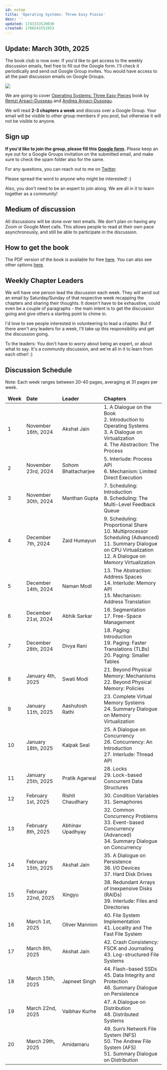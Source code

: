```yaml
---
id: ostep
title: 'Operating Systems: Three Easy Pieces'
desc: ''
updated: 1743333520030
created: 1706541552953
---
```


## Update: March 30th, 2025

The book club is now over. If you'd like to get access to the weekly discussion emails, feel free to fill out the Google form. I'll check it periodically and send out Google Group invites. You would have access to all the past discussion emails on Google Groups.

![](/assets/images/ostep.png)

We are going to cover <a href="https://pages.cs.wisc.edu/~remzi/OSTEP/" target="_blank">Operating Systems: Three Easy Pieces</a> book by <a href="https://pages.cs.wisc.edu/~remzi/" target="_blank">Remzi Arpaci-Dusseau</a> and <a href="https://pages.cs.wisc.edu/~dusseau/" target="_blank">Andrea Arpaci-Dusseau</a>.

We will read **2-3 chapters a week** and discuss over a Google Group. Your email will be visible to other group members if you post, but otherwise it will not be visible to anyone.

## Sign up

**If you'd like to join the group, please fill this <a href="https://forms.gle/XK3yjmJmdUouv2VB9" target="_blank">Google form</a>.** Please keep an eye out for a Google Groups invitation on the submitted email, and make sure to check the spam folder also for the same.

For any questions, you can reach out to me on <a href="https://twitter.com/AkJn99" target="_blank">Twitter</a>.

Please spread the word to anyone who might be interested! :)

Also, you don't need to be an expert to join along. We are all in it to learn together as a community!

## Medium of discussion

All discussions will be done over text emails. We don't plan on having any Zoom or Google Meet calls. This allows people to read at their own pace asynchronously, and still be able to participate in the discussion.

## How to get the book

The PDF version of the book is available for free <a href="https://pages.cs.wisc.edu/~remzi/OSTEP/#book-chapters" target="_blank">here</a>. You can also see other options <a href="https://pages.cs.wisc.edu/~remzi/OSTEP/" target="_blank">here</a>.

## Weekly Chapter Leaders

We will have one person lead the discussion each week. They will send out an email by Saturday/Sunday of that respective week recapping the chapters and sharing their thoughts. It doesn't have to be exhaustive, could even be a couple of paragraphs - the main intent is to get the discussion going and give others a starting point to chime in.

I'd love to see people interested in volunteering to lead a chapter. But if there aren't any leaders for a week, I'll take up this responsibility and get the discussion going.

To the leaders: You don't have to worry about being an expert, or about what to say. It's a community discussion, and we're all in it to learn from each other! :)

## Discussion Schedule

Note: Each week ranges between 20-40 pages, averaging at 31 pages per week.

<table>
  <thead>
    <tr>
        <td><b>Week</b></td>
        <td><b>Date</b></td>
        <td><b>Leader</b></td>
        <td><b>Chapters</b></td>
    </tr>
  </thead>
  <tbody>
    <tr>
      <td>1</td>
      <td>November 16th, 2024</td>
      <td>Akshat Jain</td>
      <td>1. A Dialogue on the Book<br>2. Introduction to Operating Systems<br>3. A Dialogue on Virtualization<br>4. The Abstraction: The Process</td>
    </tr>
    <tr>
      <td>2</td>
      <td>November 23rd, 2024</td>
      <td>Sohom Bhattacharjee</td>
      <td>5. Interlude: Process API<br>6. Mechanism: Limited Direct Execution</td>
    </tr>
    <tr>
      <td>3</td>
      <td>November 30th, 2024</td>
      <td>Manthan Gupta</td>
      <td>7. Scheduling: Introduction<br>8. Scheduling: The Multi-Level Feedback Queue</td>
    </tr>
    <tr>
      <td>4</td>
      <td>December 7th, 2024</td>
      <td>Zaid Humayun</td>
      <td>9. Scheduling: Proportional Share<br>10. Multiprocessor Scheduling (Advanced)<br>11. Summary Dialogue on CPU Virtualization<br>12. A Dialogue on Memory Virtualization</td>
    </tr>
    <tr>
      <td>5</td>
      <td>December 14th, 2024</td>
      <td>Naman Modi</td>
      <td>13. The Abstraction: Address Spaces<br>14. Interlude: Memory API<br>15. Mechanism: Address Translation</td>
    </tr>
    <tr>
      <td>6</td>
      <td>December 21st, 2024</td>
      <td>Abhik Sarkar</td>
      <td>16. Segmentation<br>17. Free-Space Management</td>
    </tr>
    <tr>
      <td>7</td>
      <td>December 28th, 2024</td>
      <td>Divya Rani</td>
      <td>18. Paging: Introduction<br>19. Paging: Faster Translations (TLBs)<br>20. Paging: Smaller Tables</td>
    </tr>
    <tr>
      <td>8</td>
      <td>January 4th, 2025</td>
      <td>Swati Modi</td>
      <td>21. Beyond Physical Memory: Mechanisms<br>22. Beyond Physical Memory: Policies</td>
    </tr>
    <tr>
      <td>9</td>
      <td>January 11th, 2025</td>
      <td>Aashutosh Rathi</td>
      <td>23. Complete Virtual Memory Systems<br>24. Summary Dialogue on Memory Virtualization</td>
    </tr>
    <tr>
      <td>10</td>
      <td>January 18th, 2025</td>
      <td>Kalpak Seal</td>
      <td>25. A Dialogue on Concurrency<br>26. Concurrency: An Introduction<br>27. Interlude: Thread API</td>
    </tr>
    <tr>
      <td>11</td>
      <td>January 25th, 2025</td>
      <td>Pratik Agarwal</td>
      <td>28. Locks<br>29. Lock-based Concurrent Data Structures</td>
    </tr>
    <tr>
      <td>12</td>
      <td>February 1st, 2025</td>
      <td>Rishit Chaudhary</td>
      <td>30. Condition Variables<br>31. Semaphores</td>
    </tr>
    <tr>
      <td>13</td>
      <td>February 8th, 2025</td>
      <td>Abhinav Upadhyay</td>
      <td>32. Common Concurrency Problems<br>33. Event-based Concurrency (Advanced)<br>34. Summary Dialogue on Concurrency</td>
    </tr>
    <tr>
      <td>14</td>
      <td>February 15th, 2025</td>
      <td>Akshat Jain</td>
      <td>35. A Dialogue on Persistence<br>36. I/O Devices<br>37. Hard Disk Drives</td>
    </tr>
    <tr>
      <td>15</td>
      <td>February 22nd, 2025</td>
      <td>Xingyu</td>
      <td>38. Redundant Arrays of Inexpensive Disks (RAIDs)<br>39. Interlude: Files and Directories</td>
    </tr>
    <tr>
      <td>16</td>
      <td>March 1st, 2025</td>
      <td>Oliver Mannion</td>
      <td>40. File System Implementation<br>41. Locality and The Fast File System</td>
    </tr>
    <tr>
      <td>17</td>
      <td>March 8th, 2025</td>
      <td>Akshat Jain</td>
      <td>42. Crash Consistency: FSCK and Journaling<br>43. Log-structured File Systems</td>
    </tr>
    <tr>
      <td>18</td>
      <td>March 15th, 2025</td>
      <td>Japneet Singh</td>
      <td>44. Flash-based SSDs<br>45. Data Integrity and Protection<br>46. Summary Dialogue on Persistence</td>
    </tr>
    <tr>
      <td>19</td>
      <td>March 22nd, 2025</td>
      <td>Vaibhav Kurhe</td>
      <td>47. A Dialogue on Distribution<br>48. Distributed Systems</td>
    </tr>
    <tr>
      <td>20</td>
      <td>March 29th, 2025</td>
      <td>Amidamaru</td>
      <td>49. Sun’s Network File System (NFS)<br>50. The Andrew File System (AFS)<br>51. Summary Dialogue on Distribution</td>
    </tr>
  </tbody>
</table>
